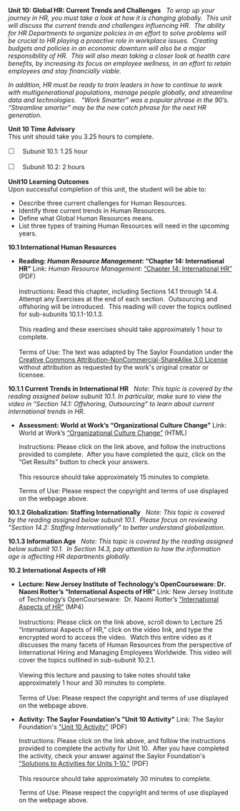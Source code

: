 **Unit 10: Global HR: Current Trends and Challenges** <span
id="10"></span> 
*To wrap up your journey in HR, you must take a look at how it is
changing globally.  This unit will discuss the current trends and
challenges influencing HR.  The ability for HR Departments to organize
policies in an effort to solve problems will be crucial to HR playing a
proactive role in workplace issues.  Creating budgets and policies in an
economic downturn will also be a major responsibility of HR.  This will
also mean taking a closer look at health care benefits, by increasing
its focus on employee wellness, in an effort to retain employees and
stay financially viable.*  
  
 *In addition, HR must be ready to train leaders in how to continue to
work with multigenerational populations, manage people globally, and
streamline data and technologies.   “Work Smarter” was a popular phrase
in the 90’s.  “Streamline smarter” may be the new catch phrase for the
next HR generation.*

**Unit 10 Time Advisory**  
This unit should take you 3.25 hours to complete.  
  
 <span
style="color: rgb(85, 85, 85); font-family: 'Myriad Pro', 'Gill Sans', 'Gill Sans MT', Calibri, sans-serif; font-size: 16px; line-height: 21px; text-align: left; -webkit-text-size-adjust: none; ">☐
   </span>Subunit 10.1: 1.25 hour  
  
 <span
style="color: rgb(85, 85, 85); font-family: 'Myriad Pro', 'Gill Sans', 'Gill Sans MT', Calibri, sans-serif; font-size: 16px; line-height: 21px; text-align: left; -webkit-text-size-adjust: none; ">☐
   </span>Subunit 10.2: 2 hours

**Unit10 Learning Outcomes**  
Upon successful completion of this unit, the student will be able to:  
  
-   Describe three current challenges for Human Resources.
-   Identify three current trends in Human Resources.
-   Define what Global Human Resources means.
-   List three types of training Human Resources will need in the
    upcoming years.

**10.1 International Human Resources** <span id="10.1"></span> 
-   **Reading: *Human Resource Management*: “Chapter 14: International
    HR”**
    Link: *Human Resource Management*: [“Chapter 14: International
    HR”](http://www.saylor.org/site/textbooks/Human%20Resource%20Management.pdf)
    (PDF)  
        
     Instructions: Read this chapter, including Sections 14.1 through
    14.4.  Attempt any Exercises at the end of each section.
     Outsourcing and offshoring will be introduced.  This reading will
    cover the topics outlined for sub-subunits 10.1.1-10.1.3.  
        
     This reading and these exercises should take approximately 1 hour
    to complete.  
        
     Terms of Use: The text was adapted by The Saylor Foundation under
    the [Creative Commons Attribution-NonCommercial-ShareAlike 3.0
    License](http://creativecommons.org/licenses/by-nc-sa/3.0/) without
    attribution as requested by the work's original creator or
    licensee. 

**10.1.1 Current Trends in International HR** <span id="10.1.1"></span> 
*Note: This topic is covered by the reading assigned below subunit 10.1.
In particular, make sure to view the video in “Section 14.1: Offshoring,
Outsourcing” to learn about current international trends in HR.*

-   **Assessment: World at Work’s “Organizational Culture Change”**
    Link: World at Work’s [“Organizational Culture
    Change”](http://www.worldatwork.org/waw/testknowledge/html/w4-selfquiz.html)
    (HTML)  
      
     Instructions: Please click on the link above, and follow the
    instructions provided to complete.  After you have completed the
    quiz, click on the “Get Results” button to check your answers.  
        
     This resource should take approximately 15 minutes to complete.  
      
     Terms of Use: Please respect the copyright and terms of use
    displayed on the webpage above. 

**10.1.2 Globalization: Staffing Internationally** <span
id="10.1.2"></span> 
*Note: This topic is covered by the reading assigned below subunit
10.1.  Please focus on reviewing “Section 14.2: Staffing
Internationally” to better understand globalization.*

**10.1.3 Information Age** <span id="10.1.3"></span> 
*Note: This topic is covered by the reading assigned below subunit 10.1.
 In Section 14.3, pay attention to how the information age is affecting
HR departments globally.*

**10.2 International Aspects of HR** <span id="10.2"></span> 
-   **Lecture: New Jersey Institute of Technology’s OpenCourseware: Dr.
    Naomi Rotter’s “International Aspects of HR”**
    Link: New Jersey Institute of Technology’s OpenCourseware:  Dr.
    Naomi Rotter’s [“International Aspects of
    HR”](http://ocw.njit.edu/som/hrm/hrm-303/index.php) (MP4)  
        
     Instructions: Please click on the link above, scroll down to
    Lecture 25 “International Aspects of HR,” click on the video link,
    and type the encrypted word to access the video.  Watch this entire
    video as it discusses the many facets of Human Resources from the
    perspective of International Hiring and Managing Employees
    Worldwide. This video will cover the topics outlined in sub-subunit
    10.2.1.  
        
     Viewing this lecture and pausing to take notes should take
    approximately 1 hour and 30 minutes to complete.  
        
     Terms of Use: Please respect the copyright and terms of use
    displayed on the webpage above. 

-   **Activity: The Saylor Foundation's "Unit 10 Activity"**
    Link: The Saylor Foundation's ["Unit 10
    Activity"](http://www.saylor.org/site/wp-content/uploads/2012/06/PRDV401-HR101-Units-1-10-Activities.pdf) (PDF)  
      
     Instructions: Please click on the link above, and follow the
    instructions provided to complete the activity for Unit 10.  After
    you have completed the activity, check your answer against the
    Saylor Foundation's ["Solutions to Activities for Units
    1-10."](http://www.saylor.org/site/wp-content/uploads/2012/06/PRDV401-HR101-Units-1-10-Activities-Answer-Key.pdf) (PDF)  
        
     This resource should take approximately 30 minutes to complete.  
      
     Terms of Use: Please respect the copyright and terms of use
    displayed on the webpage above. 


